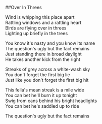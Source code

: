 ##Over In Threes  

Wind is whipping this place apart  
Rattling windows and a rattling heart  
Birds are flying over in threes  
Lighting up briefly in the trees  

You know it's nasty and you know its name  
The question's ugly but the fact remains  
Just standing there in broad daylight  
He takes another kick from the right  

Streaks of grey across a white-wash sky  
You don't forget the first big lie  
Just like you don't forget the first big hit  

This fella's mean streak is a mile wide  
You can bet he'll burn it up tonight  
Swig from cans behind his bright headlights  
You can bet he's saddled up to ride  

The question's ugly but the fact remains  

